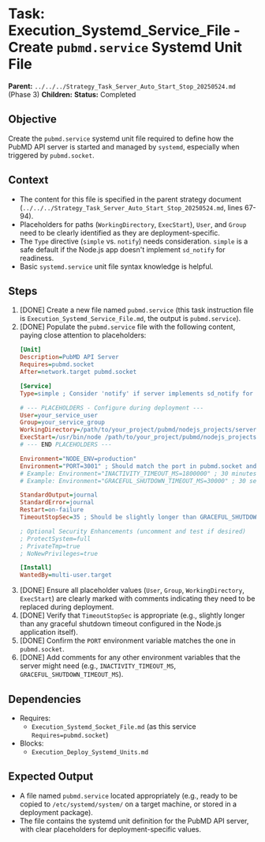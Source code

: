 # Task: Execution_Systemd_Service_File - Create `pubmd.service` Systemd Unit File
   **Parent:** `../../../Strategy_Task_Server_Auto_Start_Stop_20250524.md` (Phase 3)
   **Children:**
   **Status:** Completed

## Objective
Create the `pubmd.service` systemd unit file required to define how the PubMD API server is started and managed by `systemd`, especially when triggered by `pubmd.socket`.

## Context
- The content for this file is specified in the parent strategy document (`../../../Strategy_Task_Server_Auto_Start_Stop_20250524.md`, lines 67-94).
- Placeholders for paths (`WorkingDirectory`, `ExecStart`), `User`, and `Group` need to be clearly identified as they are deployment-specific.
- The `Type` directive (`simple` vs. `notify`) needs consideration. `simple` is a safe default if the Node.js app doesn't implement `sd_notify` for readiness.
- Basic `systemd.service` unit file syntax knowledge is helpful.

## Steps
1.  [DONE] Create a new file named `pubmd.service` (this task instruction file is `Execution_Systemd_Service_File.md`, the output is `pubmd.service`).
2.  [DONE] Populate the `pubmd.service` file with the following content, paying close attention to placeholders:
    ```ini
    [Unit]
    Description=PubMD API Server
    Requires=pubmd.socket
    After=network.target pubmd.socket

    [Service]
    Type=simple ; Consider 'notify' if server implements sd_notify for readiness. Defaulting to 'simple'.
    
    # --- PLACEHOLDERS - Configure during deployment ---
    User=your_service_user
    Group=your_service_group
    WorkingDirectory=/path/to/your_project/pubmd/nodejs_projects/server
    ExecStart=/usr/bin/node /path/to/your_project/pubmd/nodejs_projects/server/dist/index.js
    # --- END PLACEHOLDERS ---

    Environment="NODE_ENV=production"
    Environment="PORT=3001" ; Should match the port in pubmd.socket and server config
    # Example: Environment="INACTIVITY_TIMEOUT_MS=1800000" ; 30 minutes
    # Example: Environment="GRACEFUL_SHUTDOWN_TIMEOUT_MS=30000" ; 30 seconds
    
    StandardOutput=journal
    StandardError=journal
    Restart=on-failure
    TimeoutStopSec=35 ; Should be slightly longer than GRACEFUL_SHUTDOWN_TIMEOUT_MS in server

    ; Optional Security Enhancements (uncomment and test if desired)
    ; ProtectSystem=full
    ; PrivateTmp=true
    ; NoNewPrivileges=true

    [Install]
    WantedBy=multi-user.target
    ```
3.  [DONE] Ensure all placeholder values (`User`, `Group`, `WorkingDirectory`, `ExecStart`) are clearly marked with comments indicating they need to be replaced during deployment.
4.  [DONE] Verify that `TimeoutStopSec` is appropriate (e.g., slightly longer than any graceful shutdown timeout configured in the Node.js application itself).
5.  [DONE] Confirm the `PORT` environment variable matches the one in `pubmd.socket`.
6.  [DONE] Add comments for any other environment variables that the server might need (e.g., `INACTIVITY_TIMEOUT_MS`, `GRACEFUL_SHUTDOWN_TIMEOUT_MS`).

## Dependencies
- Requires:
    - `Execution_Systemd_Socket_File.md` (as this service `Requires=pubmd.socket`)
- Blocks:
    - `Execution_Deploy_Systemd_Units.md`

## Expected Output
- A file named `pubmd.service` located appropriately (e.g., ready to be copied to `/etc/systemd/system/` on a target machine, or stored in a deployment package).
- The file contains the systemd unit definition for the PubMD API server, with clear placeholders for deployment-specific values.
